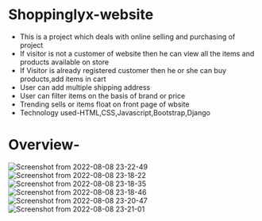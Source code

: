 # Shoppinglyx-website
- This is a project which deals with online selling and purchasing of project 
- If visitor is not a customer of website then he can view all the items and products available on store
- If Visitor is already registered customer then he or she can buy products,add items in cart 
- User can add multiple shipping address
- User can filter items on the basis of brand or price
- Trending sells or items float on front page of wbsite
- Technology used-HTML,CSS,Javascript,Bootstrap,Django

# Overview-
![Screenshot from 2022-08-08 23-22-49](https://user-images.githubusercontent.com/56331816/183482043-294d31b8-26b6-4d11-9136-7878bdbb75f1.png)
![Screenshot from 2022-08-08 23-18-22](https://user-images.githubusercontent.com/56331816/183481740-a563a260-19f8-4955-9780-4bc17f47b7f0.png)
![Screenshot from 2022-08-08 23-18-35](https://user-images.githubusercontent.com/56331816/183481843-03f76793-c31d-47c7-aebb-ab561c3b626d.png)
![Screenshot from 2022-08-08 23-18-46](https://user-images.githubusercontent.com/56331816/183481859-32d28f85-0eab-4287-915e-02ad638f1f2b.png)
![Screenshot from 2022-08-08 23-20-47](https://user-images.githubusercontent.com/56331816/183481867-0be03600-3c85-4e2b-9ccb-b5b65f0088e7.png)
![Screenshot from 2022-08-08 23-21-01](https://user-images.githubusercontent.com/56331816/183481873-00a417de-66c3-4fc1-8f38-673b234c5093.png)
